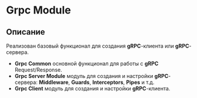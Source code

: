 # Grpc Module
## Описание
Реализован базовый функционал для создания **gRPC**-клиента или **gRPC**-сервера.

  - **Grpc Common** основной функционал для работы с **gRPC** Request/Response.
  - **Grpc Server Module** модуль для создания и настройки **gRPC**-сервера: **Middleware**, **Guards**, **Interceptors**, **Pipes** и т.д.
  - **Grpc Client** модуль для создания и настройки **gRPC**-клиента.
